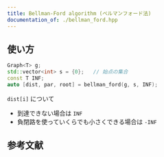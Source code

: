 ```yaml
---
title: Bellman-Ford algorithm (ベルマンフォード法)
documentation_of: ./bellman_ford.hpp
---
```


## 使い方

```cpp
Graph<T> g;
std::vector<int> s = {0};   // 始点の集合
const T INF;
auto [dist, par, root] = bellman_ford(g, s, INF);
```

`dist[i]` について
- 到達できない場合は `INF`
- 負閉路を使っていくらでも小さくできる場合は `-INF`

## 参考文献
